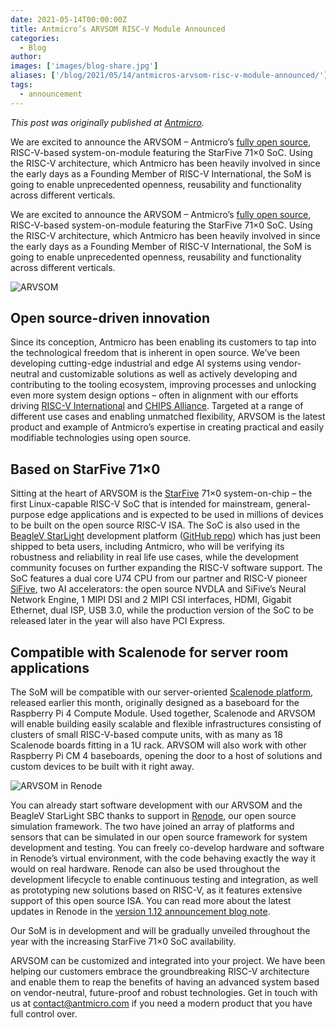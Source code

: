 ```yaml
---
date: 2021-05-14T00:00:00Z
title: Antmicro’s ARVSOM RISC-V Module Announced
categories:
  - Blog
author: 
images: ['images/blog-share.jpg']
aliases: ['/blog/2021/05/14/antmicros-arvsom-risc-v-module-announced/']
tags:
  - announcement
---
```


*This post was originally published at [Antmicro](https://antmicro.com/blog/2021/04/arv-som-announcement/).*

We are excited to announce the ARVSOM – Antmicro’s [fully open source](https://github.com/antmicro/arvsom), RISC-V-based system-on-module featuring the StarFive 71×0 SoC. Using the RISC-V architecture, which Antmicro has been heavily involved in since the early days as a Founding Member of RISC-V International, the SoM is going to enable unprecedented openness, reusability and functionality across different verticals.

We are excited to announce the ARVSOM – Antmicro’s [fully open source](https://github.com/antmicro/arvsom), RISC-V-based system-on-module featuring the StarFive 71×0 SoC. Using the RISC-V architecture, which Antmicro has been heavily involved in since the early days as a Founding Member of RISC-V International, the SoM is going to enable unprecedented openness, reusability and functionality across different verticals.

![ARVSOM](ARV_Twitter_Blog.png)

## Open source-driven innovation

Since its conception, Antmicro has been enabling its customers to tap into the technological freedom that is inherent in open source. We’ve been developing cutting-edge industrial and edge AI systems using vendor-neutral and customizable solutions as well as actively developing and contributing to the tooling ecosystem, improving processes and unlocking even more system design options – often in alignment with our efforts driving [RISC-V International](https://riscv.org/members/) and [CHIPS Alliance](https://chipsalliance.org/about/members/). Targeted at a range of different use cases and enabling unmatched flexibility, ARVSOM is the latest product and example of Antmicro’s expertise in creating practical and easily modifiable technologies using open source.

## Based on StarFive 71×0

Sitting at the heart of ARVSOM is the [StarFive](https://starfivetech.com/en) 71×0 system-on-chip – the first Linux-capable RISC-V SoC that is intended for mainstream, general-purpose edge applications and is expected to be used in millions of devices to be built on the open source RISC-V ISA. The SoC is also used in the [BeagleV StarLight](https://github.com/beagleboard/beaglev-starlight) development platform ([GitHub repo](https://github.com/beagleboard/beaglev-starlight)) which has just been shipped to beta users, including Antmicro, who will be verifying its robustness and reliability in real life use cases, while the development community focuses on further expanding the RISC-V software support. The SoC features a dual core U74 CPU from our partner and RISC-V pioneer [SiFive](https://sifive.com/), two AI accelerators: the open source NVDLA and SiFive’s Neural Network Engine, 1 MIPI DSI and 2 MIPI CSI interfaces, HDMI, Gigabit Ethernet, dual ISP, USB 3.0, while the production version of the SoC to be released later in the year will also have PCI Express.

## Compatible with Scalenode for server room applications

The SoM will be compatible with our server-oriented [Scalenode platform](https://antmicro.com/blog/2021/04/scalenode-server-oriented-raspberry-pi4-baseboard/), released earlier this month, originally designed as a baseboard for the Raspberry Pi 4 Compute Module. Used together, Scalenode and ARVSOM will enable building easily scalable and flexible infrastructures consisting of clusters of small RISC-V-based compute units, with as many as 18 Scalenode boards fitting in a 1U rack. ARVSOM will also work with other Raspberry Pi CM 4 baseboards, opening the door to a host of solutions and custom devices to be built with it right away.

![ARVSOM in Renode](ARVSOM-Renode.png)

You can already start software development with our ARVSOM and the BeagleV StarLight SBC thanks to support in [Renode](https://renode.io/), our open source simulation framework. The two have joined an array of platforms and sensors that can be simulated in our open source framework for system development and testing. You can freely co-develop hardware and software in Renode’s virtual environment, with the code behaving exactly the way it would on real hardware. Renode can also be used throughout the development lifecycle to enable continuous testing and integration, as well as prototyping new solutions based on RISC-V, as it features extensive support of this open source ISA. You can read more about the latest updates in Renode in the [version 1.12 announcement blog note](https://www.antmicro.com/blog/2021/04/renode-1-12-release/).

Our SoM is in development and will be gradually unveiled throughout the year with the increasing StarFive 71×0 SoC availability.

ARVSOM can be customized and integrated into your project. We have been helping our customers embrace the groundbreaking RISC-V architecture and enable them to reap the benefits of having an advanced system based on vendor-neutral, future-proof and robust technologies. Get in touch with us at contact@antmicro.com if you need a modern product that you have full control over.
